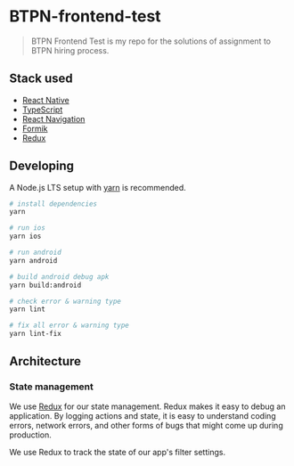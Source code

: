 # BTPN-frontend-test

> BTPN Frontend Test is my repo for the solutions of assignment to BTPN hiring process.



## Stack used

- [React Native](https://reactnative.dev/)
- [TypeScript](https://typescriptlang.org/)
- [React Navigation](https://reactnavigation.org/)
- [Formik](https://formik.org/)
- [Redux](https://redux.js.org/)

## Developing

A Node.js LTS setup with [yarn](https://yarnpkg.com/) is recommended.

```bash
# install dependencies
yarn

# run ios
yarn ios

# run android
yarn android

# build android debug apk
yarn build:android

# check error & warning type
yarn lint

# fix all error & warning type
yarn lint-fix
```

## Architecture

### State management

We use [Redux](https://redux.js.org) for our state management. Redux makes it easy to debug an application. By logging actions and state, it is easy to understand coding errors, network errors, and other forms of bugs that might come up during production.

We use Redux to track the state of our app's filter settings.